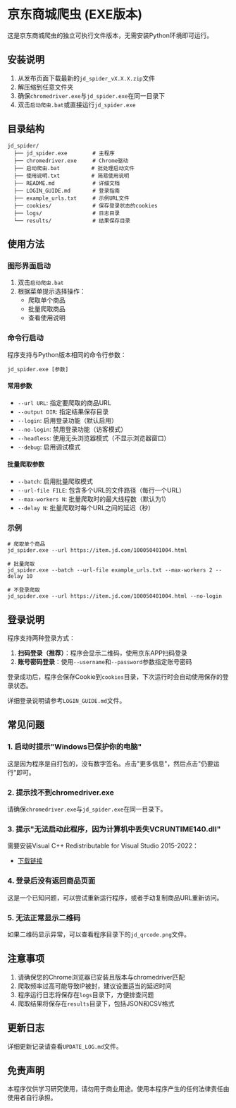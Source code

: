 # 京东商城爬虫 (EXE版本)

这是京东商城爬虫的独立可执行文件版本，无需安装Python环境即可运行。

## 安装说明

1. 从发布页面下载最新的`jd_spider_vX.X.X.zip`文件
2. 解压缩到任意文件夹
3. 确保`chromedriver.exe`与`jd_spider.exe`在同一目录下
4. 双击`启动爬虫.bat`或直接运行`jd_spider.exe`

## 目录结构

```
jd_spider/
  ├── jd_spider.exe        # 主程序
  ├── chromedriver.exe     # Chrome驱动
  ├── 启动爬虫.bat          # 批处理启动文件
  ├── 使用说明.txt          # 简易使用说明
  ├── README.md            # 详细文档
  ├── LOGIN_GUIDE.md       # 登录指南
  ├── example_urls.txt     # 示例URL文件
  ├── cookies/             # 保存登录状态的cookies
  ├── logs/                # 日志目录
  └── results/             # 结果保存目录
```

## 使用方法

### 图形界面启动

1. 双击`启动爬虫.bat`
2. 根据菜单提示选择操作：
   - 爬取单个商品
   - 批量爬取商品
   - 查看使用说明

### 命令行启动

程序支持与Python版本相同的命令行参数：

```
jd_spider.exe [参数]
```

#### 常用参数

- `--url URL`: 指定要爬取的商品URL
- `--output DIR`: 指定结果保存目录
- `--login`: 启用登录功能（默认启用）
- `--no-login`: 禁用登录功能（访客模式）
- `--headless`: 使用无头浏览器模式（不显示浏览器窗口）
- `--debug`: 启用调试模式

#### 批量爬取参数

- `--batch`: 启用批量爬取模式
- `--url-file FILE`: 包含多个URL的文件路径（每行一个URL）
- `--max-workers N`: 批量爬取时的最大线程数（默认为1）
- `--delay N`: 批量爬取时每个URL之间的延迟（秒）

### 示例

```
# 爬取单个商品
jd_spider.exe --url https://item.jd.com/100050401004.html

# 批量爬取
jd_spider.exe --batch --url-file example_urls.txt --max-workers 2 --delay 10

# 不登录爬取
jd_spider.exe --url https://item.jd.com/100050401004.html --no-login
```

## 登录说明

程序支持两种登录方式：

1. **扫码登录（推荐）**：程序会显示二维码，使用京东APP扫码登录
2. **账号密码登录**：使用`--username`和`--password`参数指定账号密码

登录成功后，程序会保存Cookie到`cookies`目录，下次运行时会自动使用保存的登录状态。

详细登录说明请参考`LOGIN_GUIDE.md`文件。

## 常见问题

### 1. 启动时提示"Windows已保护你的电脑"

这是因为程序是自打包的，没有数字签名。点击"更多信息"，然后点击"仍要运行"即可。

### 2. 提示找不到chromedriver.exe

请确保`chromedriver.exe`与`jd_spider.exe`在同一目录下。

### 3. 提示"无法启动此程序，因为计算机中丢失VCRUNTIME140.dll"

需要安装Visual C++ Redistributable for Visual Studio 2015-2022：
- [下载链接](https://aka.ms/vs/17/release/vc_redist.x64.exe)

### 4. 登录后没有返回商品页面

这是一个已知问题，可以尝试重新运行程序，或者手动复制商品URL重新访问。

### 5. 无法正常显示二维码

如果二维码显示异常，可以查看程序目录下的`jd_qrcode.png`文件。

## 注意事项

1. 请确保您的Chrome浏览器已安装且版本与chromedriver匹配
2. 爬取频率过高可能导致IP被封，建议设置适当的延迟时间
3. 程序运行日志将保存在`logs`目录下，方便排查问题
4. 爬取结果将保存在`results`目录下，包括JSON和CSV格式

## 更新日志

详细更新记录请查看`UPDATE_LOG.md`文件。

## 免责声明

本程序仅供学习研究使用，请勿用于商业用途。使用本程序产生的任何法律责任由使用者自行承担。 